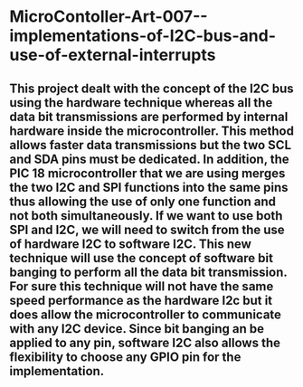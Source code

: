 # MicroContoller-Art-007--implementations-of-I2C-bus-and-use-of-external-interrupts
## This project dealt with the concept of the I2C bus using the hardware technique whereas all the data bit transmissions are performed by internal hardware inside the microcontroller. This method allows faster data transmissions but the two SCL and SDA pins must be dedicated. In addition, the PIC 18 microcontroller that we are using merges the two I2C and SPI functions into the same pins thus allowing the use of only one function and not both simultaneously. If we want to use both SPI and I2C, we will need to switch from the use of hardware I2C to software I2C. This new technique will use the concept of software bit banging to perform all the data bit transmission. For sure this technique will not have the same speed performance as the hardware I2c but it does allow the microcontroller to communicate with any I2C device. Since bit banging an be applied to any pin, software I2C also allows the flexibility to choose any GPIO pin for the implementation.
